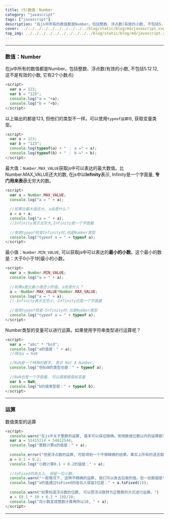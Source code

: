 ```yaml
---
title: (5)数值：Number
category: "javascript"
tags: ["javascript"]
description: "在js中所有的数值都是Number。包括整数、浮点数(有效的小数, 不包括5.12.12, 这不是有效的小数, 它有2个小数点)"
cover: ../../../../../../../../../../blog/static/blog/md/javascript.svg
top_img: ../../../../../../../../../../blog/static/blog/md/javascript.svg
---
```


***

### 数值：Number

在js中所有的数值都是Number。包括整数、浮点数(有效的小数, 不包括5.12.12, 这不是有效的小数, 它有2个小数点)


```js js
<script>
  var a = 123;
  var b = "123";
  console.log("a = "+a);
  console.log("b = "+b);
</script>
```

以上输出的都是123, 但他们的类型不一样。可以使用`typeof运算符`, 获取变量类型。


```js js
<script>
  var a = 123;
  var b = "123";
  console.log(typeof(a) + " ： a =" + a); 
  console.log(typeof(b) + " ： b =" + b); 
</script>
```


最大值：`Number.MAX_VALUE`获取js中可以表达的最大数值。比Number.MAX_VALUE还大的数, 在js中以**Infinity**表示, Infinity是一个字面量, **专门用来表示**无穷大的数。


```js js
<script>
  var a = Number.MAX_VALUE;
  console.log("a = " + a);
  
  //如果比最大值还大, a会是什么？
  a = a + a;
  console.log("a = " + a);
  //Infinity表示无穷大,Infinity是一个字面量
  
  //使用typeof检查Infinity时,也是Number类型
  console.log("typeof a = " + typeof a);
</script>
```


最小值：`Number.MIN_VALUE`, 可以获取js中可以表达的**最小的小数**。这个最小的数是：大于0小于1的最小的小数。


```js js
<script>
  var a = Number.MIN_VALUE;
  console.log("a = " + a);
  
  //如果a是比最小值还小的值, a会是什么？
  a = -Number.MAX_VALUE*Number.MAX_VALUE;
  console.log("a = " + a);
  //-Infinity表示无穷小,-Infinity也是一个字面量
  
  //使用typeof检查-Infinity时,也是Number类型
  console.log("typeof a = " + typeof a);
</script>
```


Number类型的变量可以进行运算。如果使用字符串类型进行运算呢？


```js js
<script>
  var a = "abc" * "bcd";
  console.log("a的值是：" + a); 
  //得出a = NaN

  //NaN是一个特殊的数字, 表示 Not A Number。
  console.log("但NaN的类型也是：" + typeof a);
  
  //NaN也是一个字面量, 可以直接赋值给变量
  var b = NaN;
  console.log("b的值类型是：" + typeof b);
</script>
```


***

### 运算

数值类型的运算


```js js
<script>
  console.warn("在js中关于整数的运算, 基本可以保证精确。常用数值位数以内的运算都不会有什么问题。")
  var a = 51415214 + 54812544;
  console.log("整数计算a的值是：" + a);
  
  console.error("但是浮点数的运算, 可能得到一个不够精确的结果。事实上所有的语言都有这个问题。例：在十进制的数值中, 如 1/3 , 是无法精确表达的。js中的表达式, 转到二进制中进行运算时, 二进制中, 无法精确表达 1/10。所以浮点数在二进制中运算, 都是不精确的。")
  a = 0.1 + 0.2;
  console.log("小数计算0.1 + 0.2的值是：" + a);
  
  //toFixed四舍五入, 保留一位小数。
  console.warn("一般情况下, 这种不精确的运算, 我们可以舍去后面的值。但一些数据是不能舍去的, 比如涉及到钱, 或者对精确度要求很高的数据。这种结果一般通过服务器运算返回。")
  console.log("a的值通过toFixed四舍五入保留1位是：" + a.toFixed(1));
  
  console.warn("如果知道浮点数的位数, 可以把浮点数转为正整数的方式进行运算。")
  a = (0.1 * 10 + 0.2 * 10)/10;
  console.log("将小数变成整数计算再除以10, " + a);
</script>
```


***